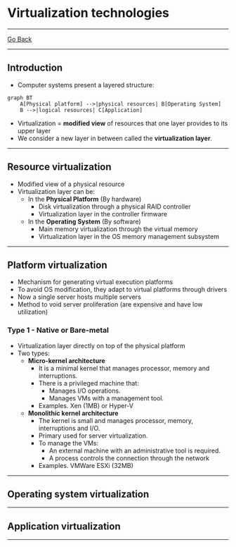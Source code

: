 # Virtualization technologies
---
[Go Back](UNIOVI/3S2_IntSys/README.md)

---
## Introduction
- Computer systems present a layered structure:
```mermaid
graph BT
    A[Physical platform] -->|physical resources| B[Operating System]
    B -->|logical resources| C[Application]
```
- Virtualization = **modified view** of resources that one layer provides to its upper layer
- We consider a new layer in between called the **virtualization layer**.
---
## Resource virtualization
- Modified view of a physical resource
- Virtualization layer can be:
	- In the **Physical Platform** (By hardware)
		- Disk virtualization through a physical RAID controller
		- Virtualization layer in the controller firmware
	- In the **Operating System** (By software)
		- Main memory virtualization through the virtual memory
		- Virtualization layer in the OS memory management subsystem
---
## Platform virtualization
- Mechanism for generating virtual execution platforms
- To avoid OS modification, they adapt to virtual platforms through drivers
- Now a single server hosts multiple servers
- Method to void server proliferation (are expensive and have low utilization)
### Type 1 - Native or Bare-metal
- Virtualization layer directly on top of the physical platform
- Two types:
	- **Micro-kernel architecture**
		- It is a minimal kernel that manages processor, memory and interruptions.
		- There is a privileged machine that:
			- Manages I/O operations.
			- Manages VMs with a management tool.
		- Examples. Xen (1MB) or Hyper-V
	- **Monolithic kernel architecture**
		- The kernel is small and manages processor, memory, interruptions and I/O.
		- Primary used for server virtualization.
		- To manage the VMs:
			- An external machine with an administrative tool is required.
			- A process controls the connection through the network
		- Examples. VMWare ESXi (32MB)

---
## Operating system virtualization

---
## Application virtualization

---